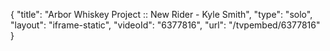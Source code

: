 {
    "title": "Arbor Whiskey Project :: New Rider - Kyle Smith",
    "type": "solo",
    "layout": "iframe-static",
    "videoId": "6377816",
    "url": "\/tvpembed\/6377816"
}